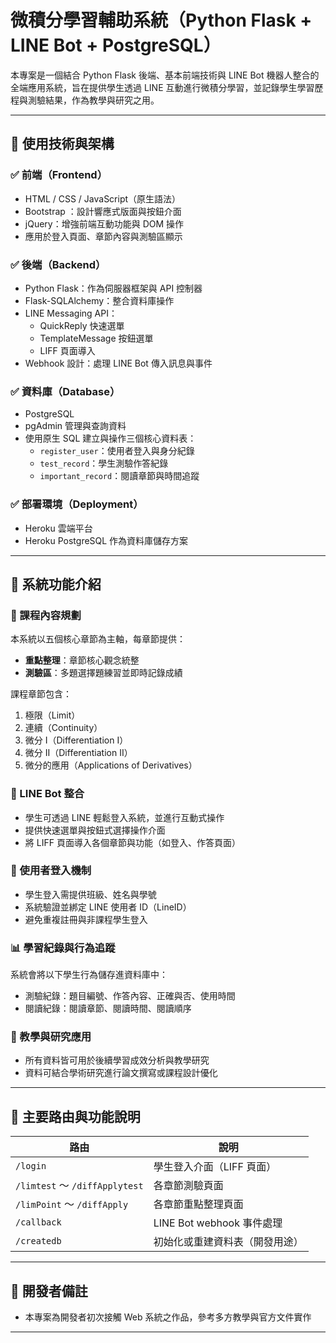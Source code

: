 # 微積分學習輔助系統（Python Flask + LINE Bot + PostgreSQL）

本專案是一個結合 Python Flask 後端、基本前端技術與 LINE Bot 機器人整合的全端應用系統，旨在提供學生透過 LINE 互動進行微積分學習，並記錄學生學習歷程與測驗結果，作為教學與研究之用。

---

## 🔧 使用技術與架構

### ✅ 前端（Frontend）
- HTML / CSS / JavaScript（原生語法）
- Bootstrap ：設計響應式版面與按鈕介面
- jQuery：增強前端互動功能與 DOM 操作
- 應用於登入頁面、章節內容與測驗區顯示

### ✅ 後端（Backend）
- Python Flask：作為伺服器框架與 API 控制器
- Flask-SQLAlchemy：整合資料庫操作
- LINE Messaging API：
  - QuickReply 快速選單
  - TemplateMessage 按鈕選單
  - LIFF 頁面導入
- Webhook 設計：處理 LINE Bot 傳入訊息與事件

### ✅ 資料庫（Database）
- PostgreSQL
- pgAdmin 管理與查詢資料
- 使用原生 SQL 建立與操作三個核心資料表：
  - `register_user`：使用者登入與身分紀錄
  - `test_record`：學生測驗作答紀錄
  - `important_record`：閱讀章節與時間追蹤

### ✅ 部署環境（Deployment）
- Heroku 雲端平台
- Heroku PostgreSQL 作為資料庫儲存方案

---

## 🚀 系統功能介紹

### 📘 課程內容規劃
本系統以五個核心章節為主軸，每章節提供：
-  **重點整理**：章節核心觀念統整
-  **測驗區**：多題選擇題練習並即時記錄成績

課程章節包含：
1. 極限（Limit）
2. 連續（Continuity）
3. 微分 I（Differentiation I）
4. 微分 II（Differentiation II）
5. 微分的應用（Applications of Derivatives）

### 🤖 LINE Bot 整合
- 學生可透過 LINE 輕鬆登入系統，並進行互動式操作
- 提供快速選單與按鈕式選擇操作介面
- 將 LIFF 頁面導入各個章節與功能（如登入、作答頁面）

### 👤 使用者登入機制
- 學生登入需提供班級、姓名與學號
- 系統驗證並綁定 LINE 使用者 ID（LineID）
- 避免重複註冊與非課程學生登入

### 📊 學習紀錄與行為追蹤
系統會將以下學生行為儲存進資料庫中：
- 測驗紀錄：題目編號、作答內容、正確與否、使用時間
- 閱讀紀錄：閱讀章節、閱讀時間、閱讀順序

### 🧪 教學與研究應用
- 所有資料皆可用於後續學習成效分析與教學研究
- 資料可結合學術研究進行論文撰寫或課程設計優化

---

## 📂 主要路由與功能說明

| 路由 | 說明 |
|------|------|
| `/login` | 學生登入介面（LIFF 頁面） |
| `/limtest` ～ `/diffApplytest` | 各章節測驗頁面 |
| `/limPoint` ～ `/diffApply` | 各章節重點整理頁面 |
| `/callback` | LINE Bot webhook 事件處理 |
| `/createdb` | 初始化或重建資料表（開發用途） |

---

## 📝 開發者備註

- 本專案為開發者初次接觸 Web 系統之作品，參考多方教學與官方文件實作

---
